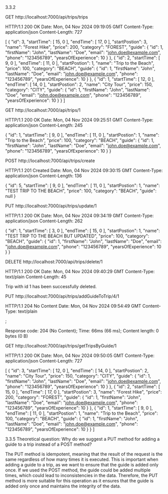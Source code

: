 3.3.2 

GET http://localhost:7000/api/trips/trips

HTTP/1.1 200 OK
Date: Mon, 04 Nov 2024 09:19:05 GMT
Content-Type: application/json
Content-Length: 727

[
{
"id": 3,
"startTime": [
15,
0
],
"endTime": [
17,
0
],
"startPostion": 3,
"name": "Forest Hike",
"price": 200,
"category": "FOREST",
"guide": {
"id": 1,
"firstName": "John",
"lastName": "Doe",
"email": "john.doe@example.com",
"phone": "123456789",
"yearsOfExperience": 10
}
},
{
"id": 2,
"startTime": [
9,
0
],
"endTime": [
11,
0
],
"startPostion": 1,
"name": "Trip to the Beach",
"price": 100,
"category": "BEACH",
"guide": {
"id": 1,
"firstName": "John",
"lastName": "Doe",
"email": "john.doe@example.com",
"phone": "123456789",
"yearsOfExperience": 10
}
},
{
"id": 1,
"startTime": [
12,
0
],
"endTime": [
14,
0
],
"startPostion": 2,
"name": "City Tour",
"price": 150,
"category": "CITY",
"guide": {
"id": 1,
"firstName": "John",
"lastName": "Doe",
"email": "john.doe@example.com",
"phone": "123456789",
"yearsOfExperience": 10
}
}
]

GET http://localhost:7000/api/trips/1

HTTP/1.1 200 OK
Date: Mon, 04 Nov 2024 09:25:51 GMT
Content-Type: application/json
Content-Length: 245

{
"id": 1,
"startTime": [
9,
0
],
"endTime": [
11,
0
],
"startPostion": 1,
"name": "Trip to the Beach",
"price": 100,
"category": "BEACH",
"guide": {
"id": 1,
"firstName": "John",
"lastName": "Doe",
"email": "john.doe@example.com",
"phone": "123456789",
"yearsOfExperience": 10
}
}



POST http://localhost:7000/api/trips/create

HTTP/1.1 201 Created
Date: Mon, 04 Nov 2024 09:30:15 GMT
Content-Type: application/json
Content-Length: 136

{
"id": 5,
"startTime": [
9,
0
],
"endTime": [
11,
0
],
"startPostion": 1,
"name": "TEST TRIP TO THE BEACH",
"price": 100,
"category": "BEACH",
"guide": null
}



PUT http://localhost:7000/api/trips/update/1

HTTP/1.1 200 OK
Date: Mon, 04 Nov 2024 09:34:19 GMT
Content-Type: application/json
Content-Length: 262

{
"id": 1,
"startTime": [
3,
0
],
"endTime": [
15,
0
],
"startPostion": 1,
"name": "TEST TRIP TO THE BEACH BUT UPDATED",
"price": 100,
"category": "BEACH",
"guide": {
"id": 1,
"firstName": "John",
"lastName": "Doe",
"email": "john.doe@example.com",
"phone": "123456789",
"yearsOfExperience": 10
}
}



DELETE http://localhost:7000/api/trips/delete/1

HTTP/1.1 200 OK
Date: Mon, 04 Nov 2024 09:40:29 GMT
Content-Type: text/plain
Content-Length: 45

Trip with id 1 has been successfully deleted.



PUT http://localhost:7000/api/trips/addGuideToTrip/4/1

HTTP/1.1 204 No Content
Date: Mon, 04 Nov 2024 09:54:49 GMT
Content-Type: text/plain

<Response body is empty>;

Response code: 204 (No Content); Time: 66ms (66 ms); Content length: 0 bytes (0 B)



GET http://localhost:7000/api/trips/getTripsByGuide/1

HTTP/1.1 200 OK
Date: Mon, 04 Nov 2024 09:50:05 GMT
Content-Type: application/json
Content-Length: 727

[
{
"id": 3,
"startTime": [
12,
0
],
"endTime": [
14,
0
],
"startPostion": 2,
"name": "City Tour",
"price": 150,
"category": "CITY",
"guide": {
"id": 1,
"firstName": "John",
"lastName": "Doe",
"email": "john.doe@example.com",
"phone": "123456789",
"yearsOfExperience": 10
}
},
{
"id": 2,
"startTime": [
15,
0
],
"endTime": [
17,
0
],
"startPostion": 3,
"name": "Forest Hike",
"price": 200,
"category": "FOREST",
"guide": {
"id": 1,
"firstName": "John",
"lastName": "Doe",
"email": "john.doe@example.com",
"phone": "123456789",
"yearsOfExperience": 10
}
},
{
"id": 1,
"startTime": [
9,
0
],
"endTime": [
11,
0
],
"startPostion": 1,
"name": "Trip to the Beach",
"price": 100,
"category": "BEACH",
"guide": {
"id": 1,
"firstName": "John",
"lastName": "Doe",
"email": "john.doe@example.com",
"phone": "123456789",
"yearsOfExperience": 10
}
}
]



3.3.5
Theoretical question: Why do we suggest a PUT method for adding a guide to a trip instead of a POST
method?

The PUT method is idempotent, meaning that the result of the request is the same regardless of how many times it is executed.
This is important when adding a guide to a trip, as we want to ensure that the guide is added only once.
If we used the POST method, the guide could be added multiple times, which could lead to inconsistencies in the data.
Therefore, the PUT method is more suitable for this operation as it ensures that the guide is added only once and maintains the integrity of the data.
